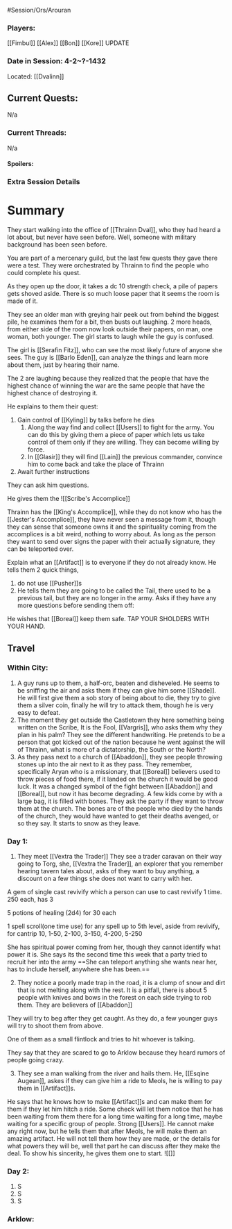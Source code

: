 #Session/Ors/Arouran 


### Players:
[[Fimbul]]
[[Alex]]
[[Bon]]
[[Kore]]
UPDATE
### Date in Session:  4-2~?-1432
Located: [[Dvalinn]]
## Current Quests: 
N/a
### Current Threads:
N/a
#### Spoilers:

### Extra Session Details


# Summary

They start walking into the office of [[Thrainn Dval]], who they had heard a lot about, but never have seen before. Well, someone with military background has been seen before. 

You are part of a mercenary guild, but the last few quests they gave there were a test. They were orchestrated by Thrainn to find the people who could complete his quest. 

As they open up the door, it takes a dc 10 strength check, a pile of papers gets shoved aside. There is so much loose paper that it seems the room is made of it. 

They see an older man with greying hair peek out from behind the biggest pile, he examines them for a bit, then busts out laughing. 2 more heads, from either side of the room now look outside their papers, on man, one woman, both younger. The girl starts to laugh while the guy is confused. 

The girl is [[Serafin Fitz]], who can see the most likely future of anyone she sees.
The guy is [[Barlo Eden]], can analyze the things and learn more about them, just by hearing their name.

The 2 are laughing because they realized that the people that have the highest chance of winning the war are the same people that have the highest chance of destroying it. 

He explains to them their quest: 
1. Gain control of [[Kyling]] by talks before he dies 
	1. Along the way find and collect [[Users]] to fight for the army. You can do this by giving them a piece of paper which lets us take control of them only if they are willing. They can become willing by force. 
	2. In [[Glasir]] they will find [[Lain]] the previous commander, convince him to come back and take the place of Thrainn 
2. Await further instructions

They can ask him questions. 

He gives them the ![[Scribe's Accomplice]]

Thrainn has the [[King's Accomplice]], while they do not know who has the [[Jester's Accomplice]], they have never seen a message from it, though they can sense that someone owns it and the spirituality coming from the accomplices is a bit weird, nothing to worry about. As long as the person they want to send over signs the paper with their actually signature, they can be teleported over. 

Explain what an [[Artifact]] is to everyone if they do not already know. He tells them 2 quick things, 
1. do not use [[Pusher]]s
2. He tells them they are going to be called the Tail, there used to be a previous tail, but they are no longer in the army. Asks if they have any more questions before sending them off:

He wishes that [[Boreal]] keep them safe. TAP YOUR SHOLDERS WITH YOUR HAND. 

## Travel 


### Within City:

1. A guy runs up to them, a half-orc, beaten and disheveled. He seems to be sniffing the air and asks them if they can give him some [[Shade]]. He will first give them a sob story of being about to die, they try to give them a silver coin, finally he will try to attack them, though he is very easy to defeat.
2. The moment they get outside the Castletown they here something being written on the Scribe, It is the Fool, [[Vargris]], who asks them why they plan in his palm? They see the different handwriting. He pretends to be a person that got kicked out of the nation because he went against the will of Thrainn, what is more of a dictatorship, the South or the North?
3. As they pass next to a church of [[Abaddon]], they see people throwing stones up into the air next to it as they pass. They remember, specifically Aryan who is a missionary, that [[Boreal]] believers used to throw pieces of food there, if it landed on the church it would be good luck. It was a changed symbol of the fight between [[Abaddon]] and [[Boreal]], but now it has become degrading. A few kids come by with a large bag, it is filled with bones. They ask the party if they want to throw them at the church. The bones are of the people who died by the hands of the church, they would have wanted to get their deaths avenged, or so they say. 
It starts to snow as they leave.
### Day 1:

1. They meet [[Vextra the Trader]]
They see a trader caravan on their way going to Torg, she, [[Vextra the Trader]], an explorer that you remember hearing tavern tales about, asks of they want to buy anything, a discount on a few things she does not want to carry with her. 

A gem of single cast revivify which a person can use to cast revivify 1 time. 250 each, has 3

5 potions of healing (2d4) for 30 each

1 spell scroll(one time use) for any spell up to 5th level, aside from revivify, for cantrip 10, 1-50, 2-100, 3-150, 4-200, 5-250

She has spiritual power coming from her, though they cannot identify what power it is.
She says its the second time this week that a party tried to recruit her into the army 
==She can teleport anything she wants near her, has to include herself, anywhere she has been.==


2. They notice a poorly made trap in the road, it is a clump of snow and dirt that is not melting along with the rest. It is a pitfall, there is about 5 people with knives and bows in the forest on each side trying to rob them. They are believers of [[Abaddon]]

They will try to beg after they get caught. As they do, a few younger guys will try to shoot them from above. 

One of them as a small flintlock and tries to hit whoever is talking. 

They say that they are scared to go to Arklow because they heard rumors of people going crazy. 

3. They see a man walking from the river and hails them. He, [[Esqine Augean]], askes if they can give him a ride to Meols, he is willing to pay them in [[Artifact]]s.

He says that he knows how to make [[Artifact]]s and can make them for them if they let him hitch a ride. 
Some check will let them notice that he has been waiting from them there for a long time waiting for a long time, maybe waiting for a specific group of people. Strong [[Users]].
He cannot make any right now, but he tells them that after Meols, he will make them an amazing artifact. He will not tell them how they are made, or the details for what powers they will be, well that part he can discuss after they make the deal. 
To show his sincerity, he gives them one to start. 
![[]]

### Day 2:

1. S
2. S
3. S

### Arklow:

